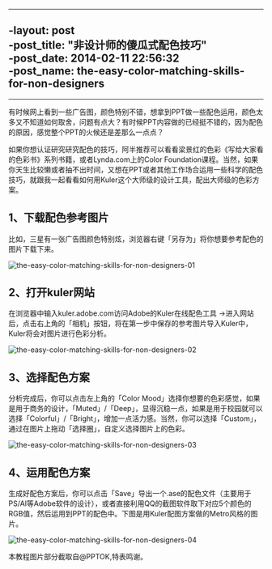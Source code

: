 ----		
 -layout: post		
 -post_title: "非设计师的傻瓜式配色技巧"		
 -post_date: 2014-02-11 22:56:32		
 -post_name: the-easy-color-matching-skills-for-non-designers		
 -		
 ----		

有时候网上看到一些广告图，颜色特别不错，想拿到PPT做一些配色运用，颜色太多又不知道如何取舍，问题有点大？有时候PPT内容做的已经挺不错的，因为配色的原因，感觉整个PPT的火候还是差那么一点点？		

如果你想认证研究研究配色的技巧，阿半推荐可以看看梁景红的色彩《写给大家看的色彩书》系列书籍，或者Lynda.com上的Color Foundation课程。当然，如果你天生比较懒或者抽不出时间，又想在PPT或者其他工作场合运用一些科学的配色技巧，就跟我一起看看如何用Kuler这个大师级的设计工具，配出大师级的色彩方案。		

## 1、下载配色参考图片		

比如，三星有一张广告图颜色特别炫，浏览器右键「另存为」将你想要参考配色的图片下载下来。		

![the-easy-color-matching-skills-for-non-designers-01](http://7arnhx.com1.z0.glb.clouddn.com/wp-content/uploads/2014/02/the-easy-color-matching-skills-for-non-designers-01.jpg)
## 2、打开kuler网站		

在浏览器中输入kuler.adobe.com访问Adobe的Kuler在线配色工具 -&gt;进入网站后，点击右上角的「相机」按钮，将在第一步中保存的参考图片导入Kuler中，Kuler将会对图片进行色彩分析。		

![the-easy-color-matching-skills-for-non-designers-02](http://7arnhx.com1.z0.glb.clouddn.com/wp-content/uploads/2014/02/the-easy-color-matching-skills-for-non-designers-02.png)

## 3、选择配色方案		

分析完成后，你可以点击左上角的「Color Mood」选择你想要的色彩感觉，如果是用于商务的设计，「Muted」/「Deep」，显得沉稳一点，如果是用于校园就可以选择「Colorful」/「Bright」，增加一点活力感。当然，你可以选择「Custom」，通过在图片上拖动「选择圈」，自定义选择图片上的色彩。		

![the-easy-color-matching-skills-for-non-designers-03](http://7arnhx.com1.z0.glb.clouddn.com/wp-content/uploads/2014/02/the-easy-color-matching-skills-for-non-designers-03.png)

## 4、运用配色方案		

生成好配色方案后，你可以点击「Save」导出一个.ase的配色文件（主要用于PS/AI等Adobe软件的设计），或者直接利用QQ的截图软件取下对应5个颜色的RGB值，然后运用到PPT的配色中。下图是用Kuler配图方案做的Metro风格的图片。		

![the-easy-color-matching-skills-for-non-designers-04](http://7arnhx.com1.z0.glb.clouddn.com/wp-content/uploads/2014/02/the-easy-color-matching-skills-for-non-designers-04.jpg)

本教程图片部分截取自@PPTOK,特表鸣谢。
